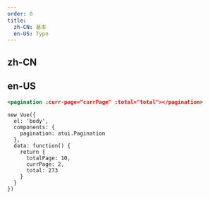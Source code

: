 ```yaml
---
order: 0
title:
  zh-CN: 基本
  en-US: Type
---
```


## zh-CN



## en-US


````jsx
<pagination :curr-page="currPage" :total="total"></pagination>
````

````vue-script
new Vue({
  el: 'body',
  components: {
    pagination: atui.Pagination
  },
  data: function() {
    return {
      totalPage: 10,
      currPage: 2,
      total: 273
    }
  }
})
````
